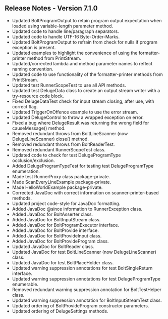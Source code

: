## Release Notes - Version 7.1.0

* Updated BoltProgramOutput to retain program output expectation when loaded using variable-length parameter method.
* Updated code to handle line/paragraph separators.
* Updated code to handle UTF-16 Byte-Order-Marks.
* Updated BoltProgramOutput to refrain from check for nulls if program exception is present.
* Updated examples to highlight the convenience of using the formatter-printer method from PrintStream.
* Updated/corrected lambda and method parameter names to reflect naming convention.
* Updated code to use functionality of the formatter-printer methods from PrintStream.
* Updated test RunnerScopeTest to use all API methods.
* Updated test DelugeData class to create an output stream writer with a try-resource code block.
* Fixed DelugeDataTest check for input stream closing, after use, with correct flag.
* Updated TriggerOnOffence example to use the error stream.
* Updated DelugeControl to throw a wrapped exception on error.
* Fixed a bug where DelugeResult was returning the wrong field for causeMessage() method.
* Removed redundant throws from BoltLineScanner (now DelugeLineScanner) close() method.
* Removed redundant throws from BoltReaderTest.
* Removed redundant RunnerScopeTest class.
* Updated code to check for test DelugeProgramType occlusion/exclusion.
* Added DelugeProgramTypeTest for testing test DelugeProgramType enumeration.
* Made test RunnerProxy class package-private.
* Made ScanEveryLineExample package-private.
* Made HelloWorldExample package-private.
* Corrected JavaDoc with correct information on scanner-printer-based methods.
* Updated project code-style for JavaDoc formatting.
* Added JavaDoc @since information to RunnerException class.
* Added JavaDoc for BoltAsserter class.
* Added JavaDoc for BoltInputStream class.
* Added JavaDoc for BoltProgramExecutor interface.
* Added JavaDoc for BoltProvide interface.
* Added JavaDoc for BoltProvideInput class.
* Added JavaDoc for BoltProvideProgram class.
* Updated JavaDoc for BoltReader class.
* Updated JavaDoc for test BoltLineScanner (now DelugeLineScanner) class.
* Updated JavaDoc for test BoltPlaceHolder class.
* Updated warning suppression annotations for test BoltSingleReturn interface.
* Updated warning suppression annotations for test DelugeProgramType enumerable.
* Removed redundant warning suppression annotation for BoltTestHelper class.
* Updated warning suppression annotation for BoltInputStreamTest class.
* Updated ordering of BoltProvideProgram constructor parameters.
* Updated ordering of DelugeSettings methods.

